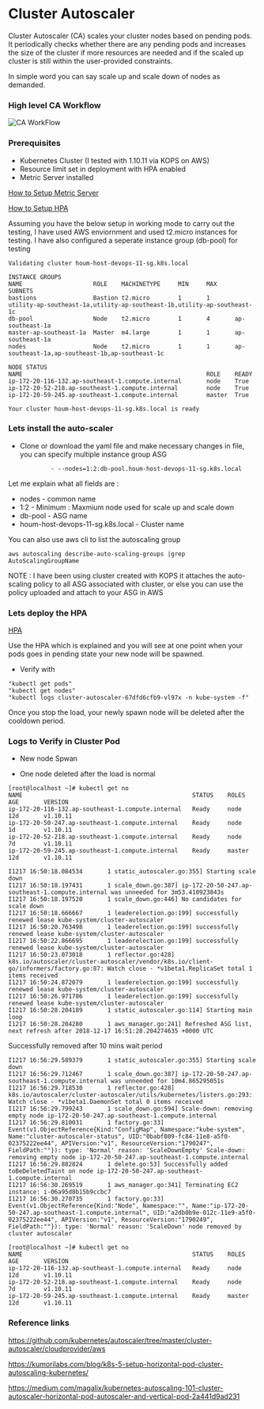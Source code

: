 # Cluster Autoscaler

Cluster Autoscaler (CA) scales your cluster nodes based on pending pods. It periodically checks whether there are any pending pods and increases the size of the cluster if more resources are needed and if the scaled up cluster is still within the user-provided constraints.

In simple word you can say scale up and scale down of nodes as demanded.

### High level CA Workflow

![CA WorkFlow](https://github.com/sanjaynaikwadi/kubernetes/blob/master/AutoScaling/CA/CA.png)

### Prerequisites

- Kubernetes Cluster (I tested with 1.10.11 via KOPS on AWS)
- Resource limit set in deployment with HPA enabled 
- Metric Server installed

[How to Setup Metric Server](https://github.com/sanjaynaikwadi/kubernetes/tree/master/AutoScaling/Metric-Server)

[How to Setup HPA](https://github.com/sanjaynaikwadi/kubernetes/tree/master/AutoScaling/HPA)

Assuming you have the below setup in working mode to carry out the testing, I have used AWS enviornment and used t2.micro instances for testing. I have also configured a seperate instance group (db-pool) for testing

```
Validating cluster houm-host-devops-11-sg.k8s.local

INSTANCE GROUPS
NAME                    ROLE    MACHINETYPE     MIN     MAX     SUBNETS
bastions                Bastion t2.micro        1       1       utility-ap-southeast-1a,utility-ap-southeast-1b,utility-ap-southeast-1c
db-pool                 Node    t2.micro        1       4       ap-southeast-1a
master-ap-southeast-1a  Master  m4.large        1       1       ap-southeast-1a
nodes                   Node    t2.micro        1       1       ap-southeast-1a,ap-southeast-1b,ap-southeast-1c

NODE STATUS
NAME                                                    ROLE    READY
ip-172-20-116-132.ap-southeast-1.compute.internal       node    True
ip-172-20-52-218.ap-southeast-1.compute.internal        node    True
ip-172-20-59-245.ap-southeast-1.compute.internal        master  True

Your cluster houm-host-devops-11-sg.k8s.local is ready
```

### Lets install the auto-scaler

- Clone or download the yaml file and make necessary changes in file, you can specify multiple instance group ASG

```
            - --nodes=1:2:db-pool.houm-host-devops-11-sg.k8s.local
```
Let me explain what all fields are :
- nodes - common name
- 1:2 - Minimum : Maxmium node used for scale up and scale down
- db-pool - ASG name
- houm-host-devops-11-sg.k8s.local - Cluster name 

You can also use aws cli to list the autoscaling group 
```
aws autoscaling describe-auto-scaling-groups |grep AutoScalingGroupName
```

NOTE : I have been using cluster created with KOPS it attaches the auto-scaling policy to all ASG associated with cluster, or else you can use the policy uploaded and attach to your ASG in AWS

### Lets deploy the HPA
[HPA]()

Use the HPA which is explained and you will see at one point when your pods goes in pending state your new node will be spawned.

- Verify with 
```
"kubectl get pods"
"kubectl get nodes"
"kubectl logs cluster-autoscaler-67dfd6cfb9-vl97x -n kube-system -f"
```

Once you stop the load, your newly spawn node will be deleted after the cooldown period.

### Logs to Verify in Cluster Pod

- New node Spwan

- One node deleted after the load is normal
```
[root@localhost ~]# kubectl get no
NAME                                                STATUS    ROLES     AGE       VERSION
ip-172-20-116-132.ap-southeast-1.compute.internal   Ready     node      12d       v1.10.11
ip-172-20-50-247.ap-southeast-1.compute.internal    Ready     node      1d        v1.10.11
ip-172-20-52-218.ap-southeast-1.compute.internal    Ready     node      7d        v1.10.11
ip-172-20-59-245.ap-southeast-1.compute.internal    Ready     master    12d       v1.10.11
```

```
I1217 16:50:18.084534       1 static_autoscaler.go:355] Starting scale down
I1217 16:50:18.197431       1 scale_down.go:387] ip-172-20-50-247.ap-southeast-1.compute.internal was unneeded for 3m53.410923843s
I1217 16:50:18.197520       1 scale_down.go:446] No candidates for scale down
I1217 16:50:18.666667       1 leaderelection.go:199] successfully renewed lease kube-system/cluster-autoscaler
I1217 16:50:20.763498       1 leaderelection.go:199] successfully renewed lease kube-system/cluster-autoscaler
I1217 16:50:22.866695       1 leaderelection.go:199] successfully renewed lease kube-system/cluster-autoscaler
I1217 16:50:23.073018       1 reflector.go:428] k8s.io/autoscaler/cluster-autoscaler/vendor/k8s.io/client-go/informers/factory.go:87: Watch close - *v1beta1.ReplicaSet total 1 items received
I1217 16:50:24.872079       1 leaderelection.go:199] successfully renewed lease kube-system/cluster-autoscaler
I1217 16:50:26.971706       1 leaderelection.go:199] successfully renewed lease kube-system/cluster-autoscaler
I1217 16:50:28.204189       1 static_autoscaler.go:114] Starting main loop
I1217 16:50:28.204280       1 aws_manager.go:241] Refreshed ASG list, next refresh after 2018-12-17 16:51:28.204274635 +0000 UTC
```

Successfully removed after 10 mins wait period
```
I1217 16:56:29.589379       1 static_autoscaler.go:355] Starting scale down
I1217 16:56:29.712467       1 scale_down.go:387] ip-172-20-50-247.ap-southeast-1.compute.internal was unneeded for 10m4.865295051s
I1217 16:56:29.718530       1 reflector.go:428] k8s.io/autoscaler/cluster-autoscaler/utils/kubernetes/listers.go:293: Watch close - *v1beta1.DaemonSet total 0 items received
I1217 16:56:29.799243       1 scale_down.go:594] Scale-down: removing empty node ip-172-20-50-247.ap-southeast-1.compute.internal
I1217 16:56:29.810031       1 factory.go:33] Event(v1.ObjectReference{Kind:"ConfigMap", Namespace:"kube-system", Name:"cluster-autoscaler-status", UID:"0babf809-fc84-11e8-a5f0-02375222ee44", APIVersion:"v1", ResourceVersion:"1790247", FieldPath:""}): type: 'Normal' reason: 'ScaleDownEmpty' Scale-down: removing empty node ip-172-20-50-247.ap-southeast-1.compute.internal
I1217 16:56:29.882824       1 delete.go:53] Successfully added toBeDeletedTaint on node ip-172-20-50-247.ap-southeast-1.compute.internal
I1217 16:56:30.269519       1 aws_manager.go:341] Terminating EC2 instance: i-06a95d8b15b9ccbc7
I1217 16:56:30.270735       1 factory.go:33] Event(v1.ObjectReference{Kind:"Node", Namespace:"", Name:"ip-172-20-50-247.ap-southeast-1.compute.internal", UID:"a2db0b9e-012c-11e9-a5f0-02375222ee44", APIVersion:"v1", ResourceVersion:"1790249", FieldPath:""}): type: 'Normal' reason: 'ScaleDown' node removed by cluster autoscaler
```

```
[root@localhost ~]# kubectl get no
NAME                                                STATUS    ROLES     AGE       VERSION
ip-172-20-116-132.ap-southeast-1.compute.internal   Ready     node      12d       v1.10.11
ip-172-20-52-218.ap-southeast-1.compute.internal    Ready     node      7d        v1.10.11
ip-172-20-59-245.ap-southeast-1.compute.internal    Ready     master    12d       v1.10.11
```

### Reference links
https://github.com/kubernetes/autoscaler/tree/master/cluster-autoscaler/cloudprovider/aws

https://kumorilabs.com/blog/k8s-5-setup-horizontal-pod-cluster-autoscaling-kubernetes/

https://medium.com/magalix/kubernetes-autoscaling-101-cluster-autoscaler-horizontal-pod-autoscaler-and-vertical-pod-2a441d9ad231

